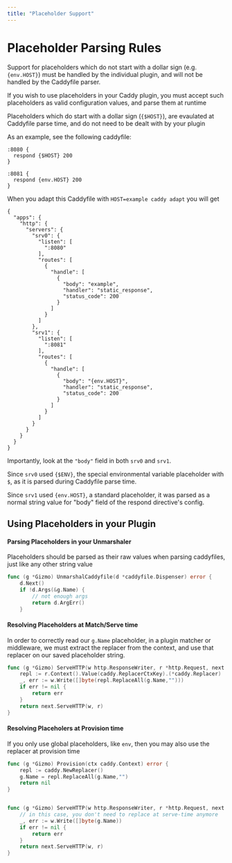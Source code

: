 ```yaml
---
title: "Placeholder Support"
---
```


# Placeholder Parsing Rules

Support for placeholders which do not start with a dollar sign (e.g. `{env.HOST}`) must be handled by the individual plugin, and will not be handled by the Caddyfile parser.

If you wish to use placeholders in your Caddy plugin, you must accept such placeholders as valid configuration values, and parse them at runtime

Placeholders which do start with a dollar sign (`{$HOST}`), are evaulated at Caddyfile parse time, and do not need to be dealt with by your plugin

As an example, see the following caddyfile:
```
:8080 {
  respond {$HOST} 200
}

:8081 {
  respond {env.HOST} 200
}
```

When you adapt this Caddyfile with `HOST=example caddy adapt` you will get
```
{
  "apps": {
    "http": {
      "servers": {
        "srv0": {
          "listen": [
            ":8080"
          ],
          "routes": [
            {
              "handle": [
                {
                  "body": "example",
                  "handler": "static_response",
                  "status_code": 200
                }
              ]
            }
          ]
        },
        "srv1": {
          "listen": [
            ":8081"
          ],
          "routes": [
            {
              "handle": [
                {
                  "body": "{env.HOST}",
                  "handler": "static_response",
                  "status_code": 200
                }
              ]
            }
          ]
        }
      }
    }
  }
}
```

Importantly, look at the `"body"` field in both `srv0` and `srv1`.

Since `srv0` used `{$ENV}`, the special environmental variable placeholder with `$`, as it is parsed during Caddyfile parse time.

Since `srv1` used `{env.HOST}`, a standard placeholder, it was parsed as a normal string value for "body" field of the respond directive's config.

## Using Placeholders in your Plugin

#### Parsing Placeholders in your Unmarshaler

Placeholders should be parsed as their raw values when parsing caddyfiles, just like any other string value


```go
func (g *Gizmo) UnmarshalCaddyfile(d *caddyfile.Dispenser) error {
	d.Next()
	if !d.Args(&g.Name) {
		// not enough args
		return d.ArgErr()
	}
```


#### Resolving Placeholders at Match/Serve time

In order to correctly read our `g.Name` placeholder, in a plugin matcher or middleware, we must extract the replacer from the context, and use that replacer on our saved placeholder string.

```go
func (g *Gizmo) ServeHTTP(w http.ResponseWriter, r *http.Request, next caddyhttp.Handler) error {
	repl := r.Context().Value(caddy.ReplacerCtxKey).(*caddy.Replacer)
	_, err := w.Write([]byte(repl.ReplaceAll(g.Name,"")))
	if err != nil {
		return err
	}
	return next.ServeHTTP(w, r)
}
```

#### Resolving Placeholers at Provision time

If you only use global placeholders, like `env`, then you may also use the replacer at provision time

```go
func (g *Gizmo) Provision(ctx caddy.Context) error {
	repl := caddy.NewReplacer()
	g.Name = repl.ReplaceAll(g.Name,"")
	return nil
}


func (g *Gizmo) ServeHTTP(w http.ResponseWriter, r *http.Request, next caddyhttp.Handler) error {
	// in this case, you don't need to replace at serve-time anymore
	_, err := w.Write([]byte(g.Name))
	if err != nil {
		return err
	}
	return next.ServeHTTP(w, r)
}
```
